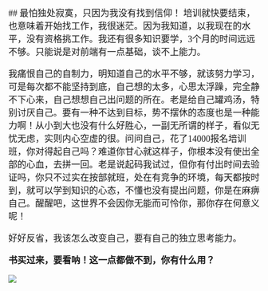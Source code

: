 <font face="微软雅黑" size=4>
## 最怕独处寂寞，只因为我没有找到信仰！  
培训就快要结束，也意味着开始找工作，我很迷茫。因为我知道，以我现在的水平，没有资格挑工作。我还有很多知识要学，3个月的时间远远不够。只能说是对前端有一点基础，谈不上能力。   

我痛恨自己的自制力，明知道自己的水平不够，就该努力学习，可是每次都不能坚持到底，自己想的太多，心思太浮躁，完全静不下心来，自己想想自己出问题的所在。老是给自己罐鸡汤，特别讨厌自己。要有一种不达到目标，势不摆休的态度也是一种能力啊！从小到大也没有什么好胜心，一副无所谓的样子，看似无忧无虑，实则内心空虚的很。问问自己，花了14000报名培训班，你对得起自己吗？难道你甘心就这样子，你根本没有使出全部的心血，去拼一回。老是说起码我试过，但你有付出时间去验证吗，你只不过实在按部就班，处在有竞争的环境，每天都按时到，就可以学到知识的心态，不懂也没有提出问题，你是在麻痹自己。醒醒吧，这世界不会因你无能而可怜你，那你存在何意义呢！  

好好反省，我该怎么改变自己，要有自己的独立思考能力。   

**书买过来，要看呐！这一点都做不到，你有什么用？**



![](http://p1.bqimg.com/567571/1c4ed0177e121c06.jpg)



































</font>